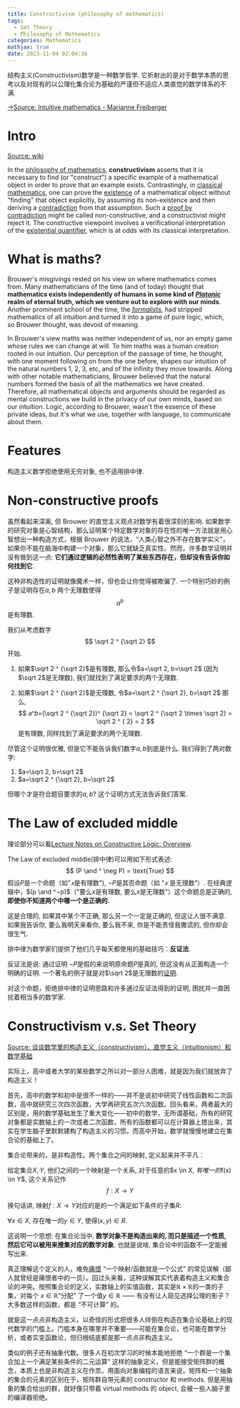 ```yaml
---
title: Constructivism (philosophy of mathematics)
tags:
  - Set Theory
  - Philosophy of Mathematics
categories: Mathematics
mathjax: true
date: 2023-11-04 02:04:16
---
```



结构主义(Constructivism)数学是一种数学哲学. 它折射出的是对于数学本质的思考以及对现有的以公理化集合论为基础的严谨但不适应人类直觉的数学体系的不满.

[->Source: Intuitive mathematics - Marianne Freiberger](https://plus.maths.org/content/intuitionism)

<!--more-->

# Intro

[Source: wiki](https://en.wikipedia.org/wiki/Constructivism_(philosophy_of_mathematics))

In the [philosophy of mathematics](https://en.wikipedia.org/wiki/Philosophy_of_mathematics), **constructivism** asserts that it is necessary to find (or "construct") a specific  example of a mathematical object in order to prove that an example  exists. Contrastingly, in [classical mathematics](https://en.wikipedia.org/wiki/Classical_mathematics), one can prove the [existence](https://en.wikipedia.org/wiki/Existence) of a mathematical object without "finding" that object explicitly, by assuming its non-existence and then deriving a [contradiction](https://en.wikipedia.org/wiki/Contradiction) from that assumption. Such a [proof by contradiction](https://en.wikipedia.org/wiki/Proof_by_contradiction) might be called non-constructive, and a constructivist might reject it. The constructive viewpoint involves a verificational interpretation of  the [existential quantifier](https://en.wikipedia.org/wiki/Existential_quantifier), which is at odds with its classical interpretation.

# What is maths?

Brouwer's misgivings rested on his view on where mathematics comes from. Many mathematicians of the time (and of today) thought that **mathematics exists independently of humans in some kind of *[Platonic](https://en.wikipedia.org/wiki/Platonism)* realm of eternal truth, which we venture out to explore with our minds**. Another prominent school of the time, the *[formalists](https://en.wikipedia.org/wiki/Formalism_(philosophy_of_mathematics))*, had stripped mathematics of all intuition and turned it into a game of pure logic, which, so Brouwer thought, was devoid of meaning. 



In Brouwer's view maths was neither  independent of us,   nor an empty  game whose rules we can change at will. To him maths was a human  creation rooted in our intuition. Our perception of the passage of time, he thought, with one moment following on from the one before,  shapes  our  intuition of the natural numbers 1, 2, 3, etc, and of the infinity  they move towards. Along with other notable mathematicians, Brouwer  believed that the natural numbers formed the basis of all the  mathematics we have created. Therefore, all mathematical objects and  arguments should be regarded as mental constructions we build in the  privacy of our own minds, based on our intuition. Logic, according to  Brouwer, wasn't the essence of these private ideas, but it's what we  use, together with language, to communicate about them. 

# Features

构造主义数学拒绝使用无穷对象, 也不适用排中律.

# Non-constructive proofs

虽然看起来深奥, 但 Brouwer  的直觉主义观点对数学有着很深刻的影响. 如果数学的研究对象是心智结构，那么证明某个特定数学对象的存在性的唯一方法就是用心智想出一种构造方式，根据  Brouwer  的说法，“人类心智之外不存在数学实义”，如果你不能在脑海中构建一个对象，那么它就缺乏真实性。然而，许多数学证明并没有做到这一点: **它们通过逻辑的必然性表明了某些东西存在，但却没有告诉你如何找到它**.

这种非构造性的证明就像魔术一样，但也会让你觉得被欺骗了. 一个特别巧妙的例子是证明存在$a,b$ 两个无理数使得
$$
a^{b}
$$
是有理数. 



我们从考虑数字
$$
\sqrt 2 ^ {\sqrt 2}
$$
开始. 

1. 如果$\sqrt 2 ^ {\sqrt 2}$是有理数, 那么令$a=\sqrt 2, b=\sqrt 2$ (因为$\sqrt 2$是无理数), 我们就找到了满足要求的两个无理数. 

2. 如果$\sqrt 2 ^ {\sqrt 2}$是无理数, 令$a=\sqrt 2 ^ {\sqrt 2}, b=\sqrt 2$ 那么, 
   $$
   𝑎^𝑏=(\sqrt 2 ^ {\sqrt 2})^ {\sqrt 2} = \sqrt 2 ^ {\sqrt 2 \times \sqrt 2} = \sqrt 2 ^ { 2} = 2
   $$
   是有理数, 同样找到了满足要求的两个无理数.



尽管这个证明很优雅, 但是它不能告诉我们数字$a, b$到底是什么. 我们得到了两对数字:

1. $a=\sqrt 2, b=\sqrt 2$ 
2. $a=\sqrt 2 ^ {\sqrt 2}, b=\sqrt 2$ 

但哪个才是符合题目要求的$a, b$? 这个证明方式无法告诉我们答案.

# The Law of excluded middle

理论部分可以看[Lecture Notes on Constructive Logic: Overview](http://www.cs.cmu.edu/~crary/317-f18/lectures/01-overview.pdf).



The Law of excluded middle(排中律)可以用如下形式表述:
$$
(P \and ^ \neg P) = \text{True}
$$
假设$P$是一个命题（如"$𝑥$是有理数"), $\neg P$是其否命题（如 “*𝑥* 是无理数”）. 在经典逻辑中，$(p \and ^¬p)$（"要么$x$是有理数, 要么$x$是无理数"）这个命题总是正确的, **即使你不知道两个中哪一个是正确的**.

这是合理的, 如果其中某个不正确, 那么另一个一定是正确的, 但这让人很不满意. 如果我告诉你, 要么我明天来看你, 要么我不来, 你是不能责怪我撒谎的, 但你却会很生气.

排中律为数学家们提供了他们几乎每天都使用的基础技巧：**反证法**. 

反证法是说: 通过证明 $\neg P$是假的来说明原命题$P$是真的, 但这没有从正面构造一个明确的证明. 一个著名的例子就是对$\sqrt 2$是无理数的[证明](https://plus.maths.org/content/maths-minute-square-root-2-irrational).

对这个命题，拒绝排中律的证明思路和许多通过反证法得到的证明, 困扰并一直困扰着相当多的数学家.

# Constructivism v.s. Set Theory

[Source: 谈谈数学里的构造主义（constructivism）、直觉主义（intuitionism）和数学基础](https://zhuanlan.zhihu.com/p/22389755)

实际上，高中或者大学的某些数学之所以对一部分人困难，就是因为我们就放弃了构造主义！

首先，高中的数学和初中是很不一样的——并不是说初中研究了线性函数和二次函数，高中就研究三次四次函数，大学再研究五次六次函数。回头看来，两者最大的区别是，用的数学基础发生了重大变化——初中的数学，无所谓基础，所有的研究对象都是实数轴上的一次或者二次函数，所有的函数都可以在计算器上摁出来，其实在学生脑子里默默建构了构造主义的习惯。而高中开始，数学就慢慢地建立在集合论的基础上了。

集合论带来的，是非构造性。两个集合之间的映射, 定义起来并不平凡：

给定集合$X,Y$, 他们之间的一个映射是一个关系, 对于任意的$x \in X, $有唯一的$f(x) \in Y$, 这个关系记作
$$
f: X \rightarrow Y
$$


换句话讲, 映射$f: X \rightarrow Y$对应的是的一个满足如下条件的子集$R$:

$\forall x \in X$, 存在唯一的$y \in Y$, 使得$(x,y) \in R$.



这说明一个思想: 在集合论当中, **数学对象不是构造出来的, 而只是描述一个性质, 然后它可以被用来搜集对应的数学对象.** 也就是说啥, 集合论中的函数不一定能被写出来. 

真正理解这个定义的人，难免[痛恨](https://link.zhihu.com/?target=http%3A//mathoverflow.net/a/2367/82513) “一个映射/函数就是一个公式” 的常见误解（鄙人就曾经是痛恨者中的一员）。回过头来看，这种误解其实代表着构造主义和集合论的冲突。按照集合论的定义，实数轴上的实值函数，其实是$\mathbb R \times \mathbb R$的一类的子集，对每个 $x \in \mathbb R$“分配” 了一个值$y \in \mathbb R$ —— 有没有让人窥见选择公理的影子？大多数这样的函数，都是 “不可计算” 的。

就是这一点点非构造主义，以奇怪的形式把很多人绊倒在构造在集合论基础上的现代数学的门槛上。门槛本身在哪里并不重要——可能在集合论，也可能在数学分析，或者实变函数论，但归根结底都是那一点点非构造主义。

类似的例子还有抽象代数。很多人在初次学习的时候本能地拒绝 “一个群是一个集合加上一个满足某些条件的二元运算”  这样的抽象定义，但是能接受矩阵群的概念，本质上也是非构造主义在作祟。用面向对象编程的语言来说，矩阵和一个抽象的集合的元素的区别在于，矩阵群自带元素的 constructor 和 methods. 但是用抽象的集合给出的群，就好像只带着 virtual methods 的 object,  会被一些人脑子里的编译器拒绝。
